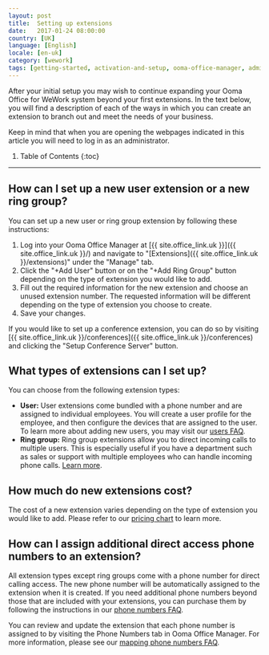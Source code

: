 ```yaml
---
layout: post
title:  Setting up extensions
date:   2017-01-24 08:00:00
country: [UK]
language: [English]
locale: [en-uk]
category: [wework]
tags: [getting-started, activation-and-setup, ooma-office-manager, admin-features, user-management, wework]
---
```


After your initial setup you may wish to continue expanding your Ooma Office for WeWork system beyond your first extensions. In the text below, you will find a description of each of the ways in which you can create an extension to branch out and meet the needs of your business. 

Keep in mind that when you are opening the webpages indicated in this article you will need to log in as an administrator.

1. Table of Contents
{:toc}
* * *

## How can I set up a new user extension or a new ring group?

You can set up a new user or ring group extension by following these instructions:

1. Log into your Ooma Office Manager at [{{ site.office_link.uk }}]({{ site.office_link.uk }}/) and navigate to "[Extensions]({{ site.office_link.uk }}/extensions)" under the "Manage" tab.
2. Click the "+Add User" button or on the "+Add Ring Group" button depending on the type of extension you would like to add. 
3. Fill out the required information for the new extension and choose an unused extension number. The requested information will be different depending on the type of extension you choose to create.
4. Save your changes.

If you would like to set up a conference extension, you can do so by visiting [{{ site.office_link.uk }}/conferences]({{ site.office_link.uk }}/conferences) and clicking the "Setup Conference Server" button.

## What types of extensions can I set up?

You can choose from the following extension types:

* **User:** User extensions come bundled with a phone number and are assigned to individual employees. You will create a user profile for the employee, and then configure the devices that are assigned to the user. To learn more about adding new users, you may visit our [users FAQ](/uk/en/adding-a-new-user).
* **Ring group:** Ring group extensions allow you to direct incoming calls to multiple users. This is especially useful if you have a department such as sales or support with multiple employees who can handle incoming phone calls. [Learn more](/uk/en/ring-groups).

## How much do new extensions cost?

The cost of a new extension varies depending on the type of extension you would like to add. Please refer to our [pricing chart](/uk/en/ooma-office-pricing-chart) to learn more.

## How can I assign additional direct access phone numbers to an extension?

All extension types except ring groups come with a phone number for direct calling access. The new phone number will be automatically assigned to the extension when it is created. If you need additional phone numbers beyond those that are included with your extensions, you can purchase them by following the instructions in our [phone numbers FAQ](/uk/en/adding-additional-phone-numbers).

You can review and update the extension that each phone number is assigned to by visiting the Phone Numbers tab in Ooma Office Manager. For more information, please see our [mapping phone numbers FAQ](/uk/en/mapping-phone-numbers). 